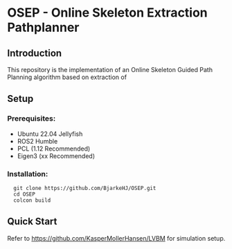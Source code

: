 # OSEP - Online Skeleton Extraction Pathplanner 

## Introduction
This repository is the implementation of an Online Skeleton Guided Path Planning algorithm based on extraction of 

## Setup
### Prerequisites:
* Ubuntu 22.04 Jellyfish
* ROS2 Humble
* PCL (1.12 Recommended)
* Eigen3 (xx Recommended)

### Installation:
```shell
  git clone https://github.com/BjarkeHJ/OSEP.git
  cd OSEP
  colcon build
```

## Quick Start
Refer to https://github.com/KasperMollerHansen/LVBM for simulation setup. 
